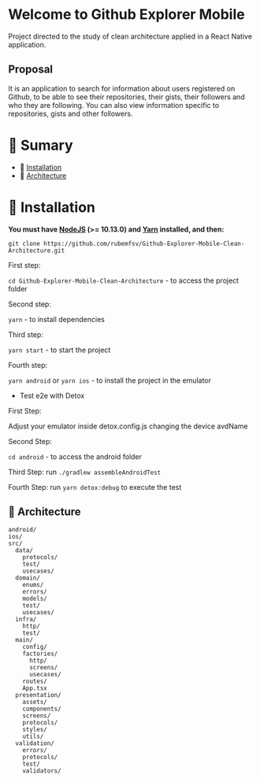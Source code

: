 # Welcome to Github Explorer Mobile

Project directed to the study of clean architecture applied in a React Native application.

## Proposal

It is an application to search for information about users registered on Github, to be able to see their repositories, their gists, their followers and who they are following. You can also view information specific to repositories, gists and other followers.

# :pushpin: Sumary

- :construction_worker: [Installation](#:construction_worker:-instalação)
- :open_file_folder: [Architecture](#:open_file_folder:-diretórios)

# :construction_worker: Installation

**You must have [NodeJS](https://nodejs.org/) (>= 10.13.0) and [Yarn](https://yarnpkg.com/) installed, and then:**

`git clone https://github.com/rubemfsv/Github-Explorer-Mobile-Clean-Architecture.git`

First step:

`cd Github-Explorer-Mobile-Clean-Architecture` - to access the project folder

Second step:

`yarn` - to install dependencies

Third step:

`yarn start` - to start the project

Fourth step:

`yarn android` or `yarn ios` - to install the project in the emulator

- Test e2e with Detox

First Step:

Adjust your emulator inside detox.config.js changing the device avdName

Second Step:

`cd android` - to access the android folder

Third Step:
run `./gradlew assembleAndroidTest`

Fourth Step:
run `yarn detox:debug` to execute the test

## :open_file_folder: Architecture

```
android/
ios/
src/
  data/
    protocols/
    test/
    usecases/
  domain/
    enums/
    errors/
    models/
    test/
    usecases/
  infra/
    http/
    test/
  main/
    config/
    factories/
      http/
      screens/
      usecases/
    routes/
    App.tsx
  presentation/
    assets/
    components/
    screens/
    protocols/
    styles/
    utils/
  validation/
    errors/
    protocols/
    test/
    validators/
```
